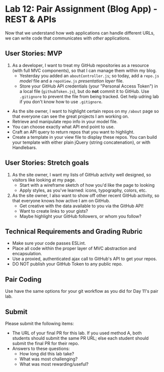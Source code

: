 # Lab 12: Pair Assignment (Blog App) - REST &amp; APIs

Now that we understand how web applications can handle different URLs, we can write code that communicates with *other* applications.

## User Stories: MVP
1. As a developer, I want to treat my GitHub repositories as a resource (with full MVC components), so that I can manage them within my blog.
   - Yesterday you added an `aboutController.js`; so today, add a `repo.js` *model* file and a `repoView.js` *presentation layer* file.
   - Store your GitHub API credentials (your "Personal Access Token") in a local file (`githubToken.js`), but do **not** commit it to GitHub. Use `.gitignore` to prevent the file from being tracked. Get help udring lab if you don't know how to use `.gitignore`.
  - As the site owner, I want to highlight certain repos on my `/about` page so that everyone can see the great projects I am working on.
  - Retrieve and manipulate repo info in your model file.
  - You can choose exactly what API end point to use.
  - Craft an API query to return repos that you want to highlight.
  - Create a template in your view file to display these repos. You can build your template with either plain jQuery (string concatenation), or with Handlebars.

## User Stories: Stretch goals
1. As the site owner, I want my lists of GitHub activity well designed, so visitors like looking at my page.
   - Start with a wireframe sketch of how you'd like the page to looking
   - Apply styles, as you've learned: icons, typography, colors, etc.
1. As the site owner, I also want to show off other recent GitHub activity, so that everyone knows how active I am on GitHub.
   - Get creative with the data available to you via the GitHub API!
   - Want to create links to your gists?
   - Maybe highlight your GitHub followers, or whom you follow?

## Technical Requirements and Grading Rubric
- Make sure your code passes ESLint.
- Place all code within the proper layer of MVC abstraction and encapsulation.
- Use a proxied, authenticated ajax call to GitHub's API to get your repos.
- DO NOT publish your GitHub Token to any public repo.

## Pair Coding
Use have the same options for your git workflow as you did for Day 11's pair lab.

## Submit
Please submit the following items:

- The URL of your final PR for this lab. If you used method A, both students should submit the same PR URL; else each student should submit the final PR for their repo.
- Answers to these questions:
  - How long did this lab take?
  - What was most challenging?
  - What was most rewarding/useful?